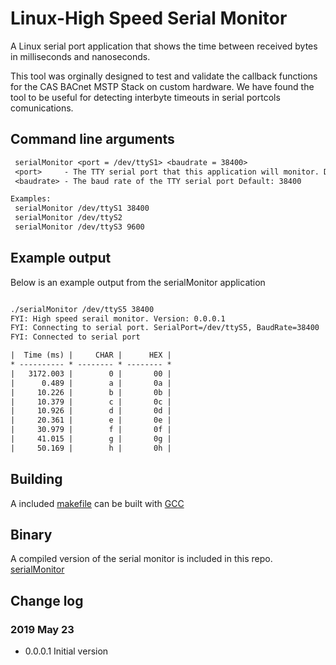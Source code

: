 # Linux-High Speed Serial Monitor

A Linux serial port application that shows the time between received bytes in milliseconds and nanoseconds.

This tool was orginally designed to test and validate the callback functions for the CAS BACnet MSTP Stack on custom hardware. We have found the tool to be useful for detecting interbyte timeouts in serial portcols comunications.

## Command line arguments

```txt
 serialMonitor <port = /dev/ttyS1> <baudrate = 38400>
 <port>     - The TTY serial port that this application will monitor. Default: /dev/ttyS1
 <baudrate> - The baud rate of the TTY serial port Default: 38400

Examples:
 serialMonitor /dev/ttyS1 38400
 serialMonitor /dev/ttyS2
 serialMonitor /dev/ttyS3 9600
 ```

## Example output

Below is an example output from the serialMonitor application

```txt

./serialMonitor /dev/ttyS5 38400
FYI: High speed serail monitor. Version: 0.0.0.1
FYI: Connecting to serial port. SerialPort=/dev/ttyS5, BaudRate=38400
FYI: Connected to serial port

|  Time (ms) |     CHAR |      HEX |
* ---------- * -------- * -------- *
|   3172.003 |        0 |       00 |
|      0.489 |        a |       0a |
|     10.226 |        b |       0b |
|     10.379 |        c |       0c |
|     10.926 |        d |       0d |
|     20.361 |        e |       0e |
|     30.979 |        f |       0f |
|     41.015 |        g |       0g |
|     50.169 |        h |       0h |
```

## Building

A included [makefile](https://github.com/chipkin/Linux-HighSpeedSerialMonitor/blob/master/makefile) can be built with [GCC](https://gcc.gnu.org/)

## Binary

A compiled version of the serial monitor is included in this repo. [serialMonitor](https://github.com/chipkin/Linux-HighSpeedSerialMonitor/blob/master/serialMonitor)

## Change log

### 2019 May 23

- 0.0.0.1 Initial version